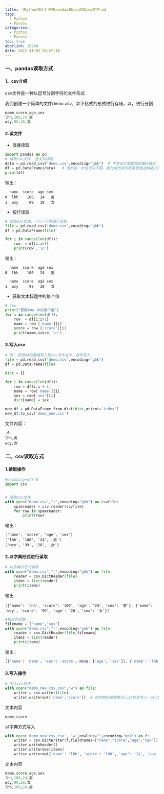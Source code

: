 ```yaml
---
title: 【Python强化】使用pandas和csv读取csv文件.md
tags:
  - Python
  - Pandas
categories:
  - Python
  - Pandas
toc: true
abbrlink: 15248
date: 2021-11-03 20:57:18
---
```






### 一、pandas读取方式

#### 1、csv介绍

csv文件是一种以逗号分割字符的文件形式

我们创建一个简单的文件demo.csv，如下格式的形式进行存储，以，进行分割

<!--more-->

```python
name,score,age,sex
lhh,100,24,男
wcy,99,28,女
```

#### 2.读文件

* 直接读取

```python
import pandas as pd
# 读取csv文件  全文件读取
data = pd.read_csv('demo.csv',encoding="gbk")  # 中文显示需要指定编码格式
df = pd.DataFrame(data)   # 当然这一步也可以不要，因为读出来的结果就是这种格式的，但是习惯性的写上这种方式
print(df)
```

输出：

```she
  name  score  age sex
0  lhh    100   24   男
1  wcy     99   28   女
```

* 按行读取

```python
# 读取csv文件，一行一行的进行读取
file = pd.read_csv('demo.csv',encoding="gbk")
df = pd.DataFrame(file)

for i in range(len(df)):
    row  = df[i:i+1]
    print(row ,'\n')
```

输出：

```shell
  name  score  age sex
0  lhh    100   24   男 

  name  score  age sex
1  wcy     99   28   女
```

* 获取文本标题中的每个值

```python
# row
print("获取row 中的每个值")
for i in range(len(df)):
    row  = df[i:i+1]
    name = row ['name'][i]
    score = row ['score'][i]
    print(name,score,'\n')
```

#### 3.写入csv

```python
# 写  使用pd将数据写入到csv文件当中，按列写入
file = pd.read_csv('demo.csv',encoding="gbk")
df = pd.DataFrame(file)

dict = {}

for i in range(len(df)):
    row = df[i:i + 1]
    name = row['name'][i]
    sex = row['sex'][i]
    dict[name] = sex

new_df = pd.DataFrame.from_dict(dict,orient='index')
new_df.to_csv('demo_new.csv')
```

文件内容：

```shell
,0
lhh,男
wcy,女
```

### 二、csv读取方式

#### 1.读取操作

```python
#encoding=utf-8
import csv


# 读取csv文件
with open("demo.csv","r",encoding="gbk") as csvfile:
    spamreader = csv.reader(csvfile)
    for row in spamreader:
        print(row)
```

输出：

```shell
['name', 'score', 'age', 'sex']
['lhh', '100', '24', '男']
['wcy', '99', '28', '女']
```

#### 2.以字典形式进行读取

```python
# 以字典的形式读取
with open("demo.csv","r",encoding="gbk") as file:
    reader = csv.DictReader(file)
    items = list(reader)
    print(items)
```

输出

```shell
[{'name': 'lhh', 'score': '100', 'age': '24', 'sex': '男'}, {'name': 'wcy', 'score': '99', 'age': '28', 'sex': '女'}]
```

```python
#指定列读取
filename = ['name','sex']
with open("demo.csv","r",encoding="gbk") as file:
    reader = csv.DictReader(file,filename)
    items = list(reader)
    print(items)
```

输出：

```python
[{'name': 'name', 'sex': 'score', None: ['age', 'sex']}, {'name': 'lhh', 'sex': '100', None: ['24', '男']}, {'name': 'wcy', 'sex': '99', None: ['28', '女']}]
```

#### 3.写入操作

```python
# 写入csv文件
with open("demo_new_csv.csv","w") as file:
    writer = csv.writer(file)
    writer.writerow(['name','score'])  # 此时的标题需要以list形式写入，writer会在新建的csv文件中，一行一行写入
```

文本内容

```python
name,score
```

以字典方式写入

```python
with open('demo_new_csv.csv', 'w',newline="",encoding="gbk") as f:
    writer = csv.DictWriter(f,fieldnames=["name","score","age","sex"])
    writer.writeheader()
    writer.writerows(items)
    writer.writerow({'name': 'lhh', 'score': '100', 'age': '24', 'sex': '男'})
```

文本内容

```python
name,score,age,sex
lhh,100,24,男
wcy,99,28,女
lhh,100,24,男
```

